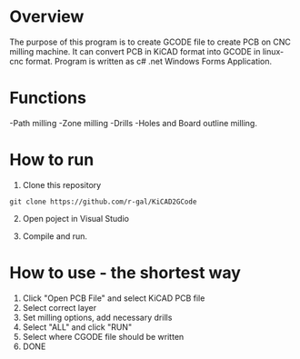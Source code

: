 # Overview

The purpose of this program is to create GCODE file to create PCB on CNC milling machine. It can convert PCB in KiCAD format into GCODE in linux-cnc format. Program is written as c# .net Windows Forms Application.

# Functions 
-Path milling
-Zone milling
-Drills
-Holes and Board outline milling.

# How to run

1. Clone this repository

```
git clone https://github.com/r-gal/KiCAD2GCode
```

2. Open poject in Visual Studio

3. Compile and run.

# How to use - the shortest way

1. Click "Open PCB File" and select KiCAD PCB file
2. Select correct layer
3. Set milling options, add necessary drills
4. Select "ALL" and click "RUN"
5. Select where CGODE file should be written
6. DONE

